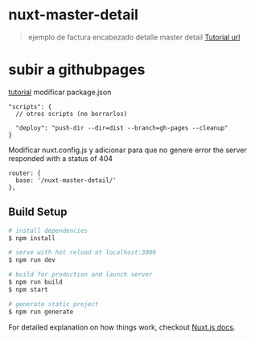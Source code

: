 # nuxt-master-detail

> ejemplo de factura encabezado detalle master detail
[Tutorial url](https://github.com/CodAffection/Angular-7-Master-Detail-CRUD-with-Web-API)

# subir a githubpages
[tutorial](https://medium.com/@ianaya89/crea-tu-sitio-web-con-github-pages-y-nuxt-js-6a90fd0a0dc4)
modificar package.json
```
"scripts": {
  // otros scripts (no borrarlos)
  
  "deploy": "push-dir --dir=dist --branch=gh-pages --cleanup"
}
```
Modificar nuxt.config.js y adicionar para que no genere error the server responded with a status of 404
```
router: {
  base: '/nuxt-master-detail/' 
},
```

## Build Setup



``` bash
# install dependencies
$ npm install

# serve with hot reload at localhost:3000
$ npm run dev

# build for production and launch server
$ npm run build
$ npm start

# generate static project
$ npm run generate
```

For detailed explanation on how things work, checkout [Nuxt.js docs](https://nuxtjs.org).

